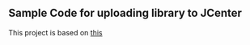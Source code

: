 ## Sample Code for uploading library to JCenter
This project is based on [this](https://inthecheesefactory.com/blog/how-to-upload-library-to-jcenter-maven-central-as-dependency/en)